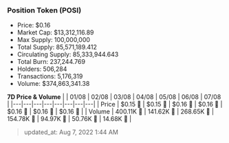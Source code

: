 
  ### Position Token (POSI)
  - Price: $0.16
  - Market Cap: $13,312,116.89
  - Max Supply: 100,000,000
  - Total Supply: 85,571,189.412
  - Circulating Supply: 85,333,944.643
  - Total Burn: 237,244.769
  - Holders: 506,284
  - Transactions: 5,176,319
  - Volume: $374,863,341.38

  **7D Price & Volume**
  | | 01&#x2F;08 | 02&#x2F;08 | 03&#x2F;08 | 04&#x2F;08 | 05&#x2F;08 | 06&#x2F;08 | 07&#x2F;08 |
  |---|---|---|---|---|---|---|---|
  | Price | $0.15 🔻 | $0.15 🚀 | $0.16 🚀 | $0.16 🔻 | $0.16 🚀 | $0.16 🔻 | $0.16 🔻 |
  | Volume | 400.11K 🔻 | 141.62K 🔻 | 268.65K 🚀 | 154.78K 🔻 | 94.97K 🔻 | 50.76K 🔻 | 14.68K 🔻 |

  > updated_at: Aug 7, 2022 1:44 AM
